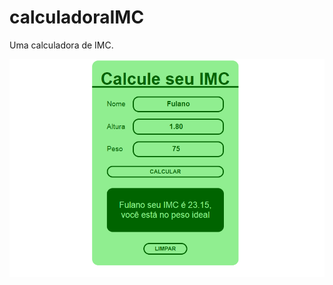 # calculadoraIMC
Uma calculadora de IMC.

<img align="center" alt="Victor-Js" width="1000" src=https://github.com/victorddantas/calculadoraIMC/blob/main/assets/screen.png>
